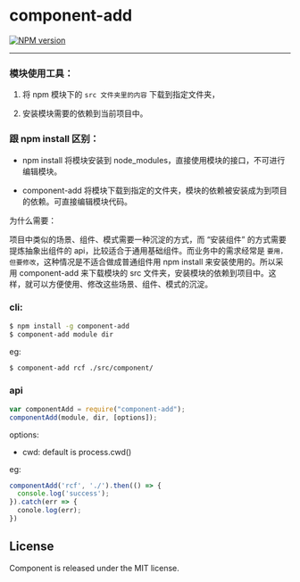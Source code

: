 # component-add

[![NPM version](https://img.shields.io/npm/v/component-add.svg?style=flat)](https://npmjs.org/package/component-add)

----

### 模块使用工具：

1. 将 npm 模块下的 `src 文件夹里的内容` 下载到指定文件夹，

2. 安装模块需要的依赖到当前项目中。

### 跟 npm install 区别：

- npm install 将模块安装到 node_modules，直接使用模块的接口，不可进行编辑模块。

- component-add 将模块下载到指定的文件夹，模块的依赖被安装成为到项目的依赖。可直接编辑模块代码。

为什么需要：

项目中类似的场景、组件、模式需要一种沉淀的方式，而 “安装组件” 的方式需要提炼抽象出组件的 api，比较适合于通用基础组件。而业务中的需求经常是 `要用，但要修改`，这种情况是不适合做成普通组件用 npm install 来安装使用的。所以采用 component-add 来下载模块的 src 文件夹，安装模块的依赖到项目中。这样，就可以方便使用、修改这些场景、组件、模式的沉淀。

### cli:
```bash
$ npm install -g component-add
$ component-add module dir
```

eg:

```bash
$ component-add rcf ./src/component/
```


### api
```javascript
var componentAdd = require("component-add");
componentAdd(module, dir, [options]);
```

options: 

- cwd: default is process.cwd()

eg:

```javascript
componentAdd('rcf', './').then(() => {
  console.log('success');
}).catch(err => {
  conole.log(err);
})
```

## License

Component is released under the MIT license.